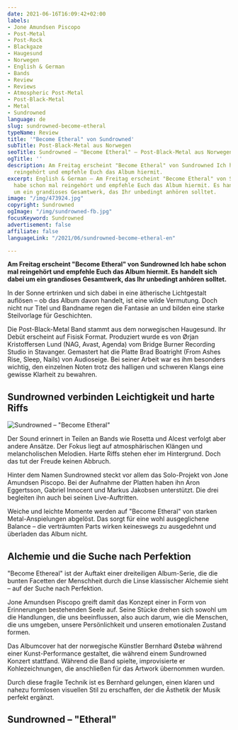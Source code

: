 ```yaml
---
date: 2021-06-16T16:09:42+02:00
labels:
- Jone Amundsen Piscopo
- Post-Metal
- Post-Rock
- Blackgaze
- Haugesund
- Norwegen
- English & German
- Bands
- Review
- Reviews
- Atmospheric Post-Metal
- Post-Black-Metal
- Metal
- Sundrowned
language: de
slug: sundrowned-become-etheral
typeName: Review
title: '"Become Etheral" von Sundrowned'
subTitle: Post-Black-Metal aus Norwegen
seoTitle: Sundrowned – "Become Etheral" – Post-Black-Metal aus Norwegen
ogTitle: ''
description: Am Freitag erscheint "Become Etheral" von Sundrowned Ich habe schon mal
  reingehört und empfehle Euch das Album hiermit.
excerpt: English & German – Am Freitag erscheint "Become Etheral" von Sundrowned Ich
  habe schon mal reingehört und empfehle Euch das Album hiermit. Es handelt sich dabei
  um ein grandioses Gesamtwerk, das Ihr unbedingt anhören solltet.
image: "/img/473924.jpg"
copyright: Sundrowned
ogImage: "/img/sundrowned-fb.jpg"
focusKeyword: Sundrowned
advertisement: false
affiliate: false
languageLink: "/2021/06/sundrowned-become-etheral-en"

---
```

**Am Freitag erscheint "Become Etheral" von Sundrowned Ich habe schon mal reingehört und empfehle Euch das Album hiermit. Es handelt sich dabei um ein grandioses Gesamtwerk, das Ihr unbedingt anhören solltet.**

In der Sonne ertrinken und sich dabei in eine ätherische Lichtgestalt auflösen – ob das Album davon handelt, ist eine wilde Vermutung. Doch nicht nur Titel und Bandname regen die Fantasie an und bilden eine starke Steilvorlage für Geschichten.

Die Post-Black-Metal Band stammt aus dem norwegischen Haugesund. Ihr Debüt erscheint auf Fisisk Format. Produziert wurde es von Ørjan Kristoffersen Lund (NAG, Avast, Agenda) vom Bridge Burner Recording Studio in Stavanger. Gemastert hat die Platte Brad Boatright (From Ashes Rise, Sleep, Nails) von Audioseige. Bei seiner Arbeit war es ihm besonders wichtig, den einzelnen Noten trotz des halligen und schweren Klangs eine gewisse Klarheit zu bewahren.

## Sundrowned verbinden Leichtigkeit und harte Riffs

![Sundrowned – "Become Etheral"](/img/708576.jpg 'Sundrowned – "Become Etheral"')

Der Sound erinnert in Teilen an Bands wie Rosetta und Alcest verfolgt aber andere Ansätze. Der Fokus liegt auf atmosphärischen Klängen und melancholischen Melodien. Harte Riffs stehen eher im Hintergrund. Doch das tut der Freude keinen Abbruch.

Hinter dem Namen Sundrowned steckt vor allem das Solo-Projekt von Jone Amundsen Piscopo. Bei der Aufnahme der Platten haben ihn Aron Eggertsson, Gabriel Innocent und Markus Jakobsen unterstützt. Die drei begleiten ihn auch bei seinen Live-Auftritten.

Weiche und leichte Momente werden auf "Become Etheral" von starken Metal-Anspielungen abgelöst. Das sorgt für eine wohl ausgeglichene Balance – die verträumten Parts wirken keineswegs zu ausgedehnt und überladen das Album nicht.

## Alchemie und die Suche nach Perfektion

"Become Ethereal" ist der Auftakt einer dreiteiligen Album-Serie, die die bunten Facetten der Menschheit durch die Linse klassischer Alchemie sieht – auf der Suche nach Perfektion.

Jone Amundsen Piscopo greift damit das Konzept einer in Form von Erinnerungen bestehenden Seele auf. Seine Stücke drehen sich sowohl um die Handlungen, die uns beeinflussen, also auch darum, wie die Menschen, die uns umgeben, unsere Persönlichkeit und unseren emotionalen Zustand formen.

Das Albumcover hat der norwegische Künstler Bernhard Østebø während einer Kunst-Performance gestaltet, die während einem Sundrowned Konzert stattfand. Während die Band spielte, improvisierte er Kohlezeichnungen, die anschließen für das Artwork übernommen wurden.

Durch diese fragile Technik ist es Bernhard gelungen, einen klaren und nahezu formlosen visuellen Stil zu erschaffen, der die Ästhetik der Musik perfekt ergänzt.

## Sundrowned – "Etheral"

<YouTube id="KzhPvnkk938" />
